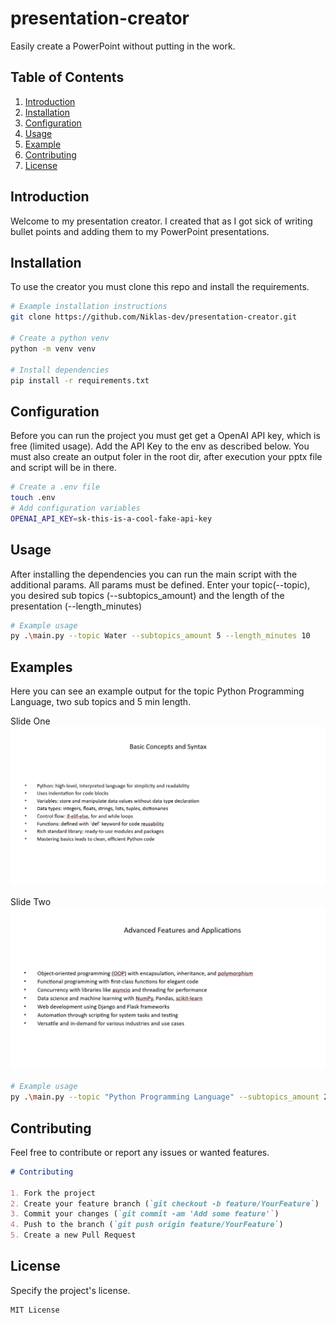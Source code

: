 # presentation-creator

Easily create a PowerPoint without putting in the work.

## Table of Contents

1. [Introduction](#introduction)
2. [Installation](#installation)
3. [Configuration](#configuration)
4. [Usage](#usage)
5. [Example](#examples)
6. [Contributing](#contributing)
7. [License](#license)

## Introduction

Welcome to my presentation creator. I created that as I got sick of writing bullet points and adding them to my PowerPoint presentations.  

## Installation

To use the creator you must clone this repo and install the requirements.

```bash
# Example installation instructions
git clone https://github.com/Niklas-dev/presentation-creator.git

# Create a python venv
python -m venv venv

# Install dependencies
pip install -r requirements.txt
```

## Configuration

Before you can run the project you must get get a OpenAI API key, which is free (limited usage). Add the API Key to the env as described below. You must also create an output foler in the root dir, after execution your pptx file and script will be in there.

```bash
# Create a .env file
touch .env
# Add configuration variables
OPENAI_API_KEY=sk-this-is-a-cool-fake-api-key
```

## Usage

After installing the dependencies you can run the main script with the additional params. All params must be defined. Enter your topic(--topic), you desired sub topics (--subtopics_amount) and the length of the presentation (--length_minutes)

```bash
# Example usage
py .\main.py --topic Water --subtopics_amount 5 --length_minutes 10
```

## Examples

Here you can see an example output for the topic Python Programming Language, two sub topics and 5 min length.

Slide One
![img.png](examples/img.png)

Slide Two
![img_1.png](examples/img_1.png)

```bash
# Example usage
py .\main.py --topic "Python Programming Language" --subtopics_amount 2 --length_minutes 5
```


## Contributing

Feel free to contribute or report any issues or wanted features.

```markdown
# Contributing

1. Fork the project
2. Create your feature branch (`git checkout -b feature/YourFeature`)
3. Commit your changes (`git commit -am 'Add some feature'`)
4. Push to the branch (`git push origin feature/YourFeature`)
5. Create a new Pull Request
```

## License

Specify the project's license.

```
MIT License
```
